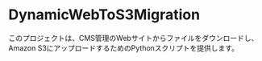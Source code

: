 # DynamicWebToS3Migration
このプロジェクトは、CMS管理のWebサイトからファイルをダウンロードし、Amazon S3にアップロードするためのPythonスクリプトを提供します。
